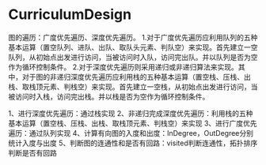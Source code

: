 # CurriculumDesign
图的遍历：广度优先遍历、深度优先遍历。
1.对于广度优先遍历应利用队列的五种基本运算（置空队列、进队、出队、取队头元素、判队空）来实现。首先建立一空队列，从初始点出发进行访问，当被访问时入队，访问完出队。并以队列是否为空作为循环控制条件。
2.对于深度优先遍历则采用递归或非递归算法来实现。其中，对于图的非递归深度优先遍历应利用栈的五种基本运算（置空栈、压栈、出栈、取栈顶元素、判栈空）来实现。首先建立一空栈，从初始点出发进行访问，当被访问时入栈，访问完出栈。并以栈是否为空作为循环控制条件。

1、进行深度优先遍历：通过栈实现
2、非递归完成深度优先遍历：利用栈的五种基本运算（置空栈、压栈、出栈、取栈顶元素、判栈空）来实现
3、进行广度优先遍历：通过队列实现
4、计算有向图的入度和出度：InDegree，OutDegree分别统计入度与出度
5、判断图的连通性和是否有回路：visited判断连通性，拓扑排序判断是否有回路

